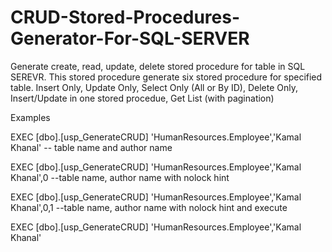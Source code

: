 # CRUD-Stored-Procedures-Generator-For-SQL-SERVER
Generate create, read, update, delete stored procedure for table in SQL SEREVR.
This stored procedure generate six stored procedure for specified table.
Insert Only,
Update Only,
Select Only (All or By ID),
Delete Only,
Insert/Update in one stored procedue,
Get List (with pagination)

Examples

EXEC [dbo].[usp_GenerateCRUD] 'HumanResources.Employee','Kamal Khanal' -- table name and author name

EXEC [dbo].[usp_GenerateCRUD] 'HumanResources.Employee','Kamal Khanal',0 --table name, author name with nolock hint

EXEC [dbo].[usp_GenerateCRUD] 'HumanResources.Employee','Kamal Khanal',0,1 --table name, author name with nolock hint and execute

EXEC [dbo].[usp_GenerateCRUD] 'HumanResources.Employee','Kamal Khanal'
